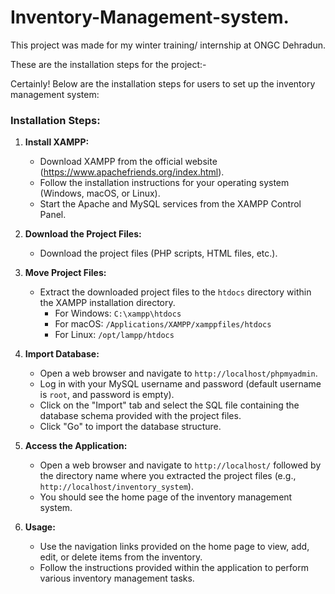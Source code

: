 # Inventory-Management-system.

This project was made for my winter training/ internship at ONGC Dehradun.

These are the installation steps for the project:-

Certainly! Below are the installation steps for users to set up the inventory management system:

### Installation Steps:

1. **Install XAMPP:**
   - Download XAMPP from the official website (https://www.apachefriends.org/index.html).
   - Follow the installation instructions for your operating system (Windows, macOS, or Linux).
   - Start the Apache and MySQL services from the XAMPP Control Panel.

2. **Download the Project Files:**
   - Download the project files (PHP scripts, HTML files, etc.).

3. **Move Project Files:**
   - Extract the downloaded project files to the `htdocs` directory within the XAMPP installation directory.
     - For Windows: `C:\xampp\htdocs`
     - For macOS: `/Applications/XAMPP/xamppfiles/htdocs`
     - For Linux: `/opt/lampp/htdocs`

4. **Import Database:**
   - Open a web browser and navigate to `http://localhost/phpmyadmin`.
   - Log in with your MySQL username and password (default username is `root`, and password is empty).
   - Click on the "Import" tab and select the SQL file containing the database schema provided with the project files.
   - Click "Go" to import the database structure.

5. **Access the Application:**
   - Open a web browser and navigate to `http://localhost/` followed by the directory name where you extracted the project files (e.g., `http://localhost/inventory_system`).
   - You should see the home page of the inventory management system.

6. **Usage:**
   - Use the navigation links provided on the home page to view, add, edit, or delete items from the inventory.
   - Follow the instructions provided within the application to perform various inventory management tasks.

